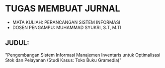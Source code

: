 # TUGAS MEMBUAT JURNAL 

- MATA KULIAH: PERANCANGAN SISTEM INFORMASI
- DOSEN PENGAMPU: MUHAMMAD SYUKRI, S.T, M.TI

## JUDUL:
"Pengembangan Sistem Informasi Manajemen Inventaris untuk Optimalisasi Stok dan Pelayanan (Studi Kasus: Toko Buku Gramedia)"
